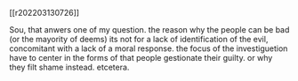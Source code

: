 [[r202203130726]]

Sou, that anwers one of my question. the reason why the people can be bad (or the mayority of deems) its not for a lack of identification of the evil, concomitant with a lack of a moral response.
the focus of the investiguetion have to center in the forms of that people gestionate their guilty. or why they filt shame instead. etcetera. 

